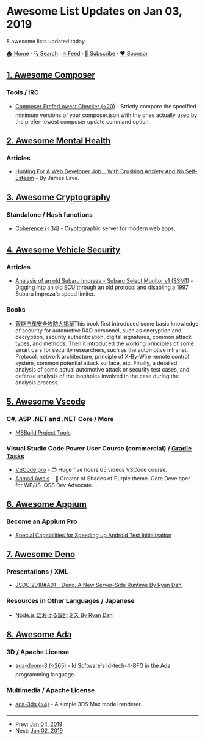 # Awesome List Updates on Jan 03, 2019

8 awesome lists updated today.

[🏠 Home](/README.md) · [🔍 Search](https://www.trackawesomelist.com/search/) · [🔥 Feed](https://www.trackawesomelist.com/rss.xml) · [📮 Subscribe](https://trackawesomelist.us17.list-manage.com/subscribe?u=d2f0117aa829c83a63ec63c2f&id=36a103854c) · [❤️  Sponsor](https://github.com/sponsors/theowenyoung)



## [1. Awesome Composer](/content/jakoch/awesome-composer/README.md)

### Tools / IRC

*   [Composer PreferLowest Checker (⭐20)](https://github.com/dereuromark/composer-prefer-lowest) - Strictly compare the specified minimum versions of your composer.json with the ones actually used by the prefer-lowest composer update command option.

## [2. Awesome Mental Health](/content/dreamingechoes/awesome-mental-health/README.md)

### Articles

*   [Hunting For A Web Developer Job... With Crushing Anxiety And No Self-Esteem](https://medium.com/@jameslave/hunting-for-a-web-developer-job-with-crushing-anxiety-and-no-self-esteem-3aa64d67a0a4) - By James Lave.

## [3. Awesome Cryptography](/content/sobolevn/awesome-cryptography/README.md)

### Standalone / Hash functions

*   [Coherence (⭐34)](https://github.com/liesware/coherence/) - Cryptographic server for modern web apps.

## [4. Awesome Vehicle Security](/content/jaredthecoder/awesome-vehicle-security/README.md)

### Articles

*   [Analysis of an old Subaru Impreza - Subaru Select Monitor v1 (SSM1)](https://p1kachu.pluggi.fr/project/automotive/2018/12/28/subaru-ssm1/) - Digging into an old ECU through an old protocol and disabling a 1997 Subaru Impreza's speed limiter.

### Books

*   [智能汽车安全攻防大揭秘](https://www.amazon.cn/dp/B075QZXY7W)This book first introduced some basic knowledge of security for automotive R\&D personnel, such as encryption and decryption, security authentication, digital signatures, common attack types, and methods. Then it introduced the working principles of some smart cars for security researchers, such as the automotive intranet. Protocol, network architecture, principle of X-By-Wire remote control system, common potential attack surface, etc. Finally, a detailed analysis of some actual automotive attack or security test cases, and defense analysis of the loopholes involved in the case during the analysis process.

## [5. Awesome Vscode](/content/viatsko/awesome-vscode/README.md)

### C#, ASP .NET and .NET Core / More

*   [MSBuild Project Tools](https://marketplace.visualstudio.com/items?itemName=tintoy.msbuild-project-tools)

### Visual Studio Code Power User Course (commercial) / [Gradle Tasks](https://marketplace.visualstudio.com/items?itemName=richardwillis.vscode-gradle)

*   [VSCode.pro](https://vscode.pro/) - 📺 Huge five hours 65 videos VSCode course.
*   [Ahmad Awais](https://twitter.com/MrAhmadAwais/) - 🙌 Creator of Shades of Purple theme. Core Developer for WP/JS. OSS Dev Advocate.

## [6. Awesome Appium](/content/SrinivasanTarget/awesome-appium/README.md)

### Become an Appium Pro

*   [Special Capabilities for Speeding up Android Test Initialization](https://appiumpro.com/editions/50)

## [7. Awesome Deno](/content/denolib/awesome-deno/README.md)

### Presentations / XML

*   [JSDC 2018#A01 - Deno, A New Server-Side Runtime By Ryan Dahl](https://www.youtube.com/watch?v=FlTG0UXRAkE)

### Resources in Other Languages / Japanese

*   [Node.js における設計ミス By Ryan Dahl](https://yosuke-furukawa.hatenablog.com/entry/2018/06/07/080335)

## [8. Awesome Ada](/content/ohenley/awesome-ada/README.md)

### 3D / Apache License

*   [ada-doom-3 (⭐265)](https://github.com/AdaDoom3/AdaDoom3) - Id Software's Id-tech-4-BFG in the Ada programming language.

### Multimedia / Apache License

*   [ada-3ds (⭐4)](https://github.com/AdaDoom3/Ada3DS) - A simple 3DS Max model renderer.

---

- Prev: [Jan 04, 2019](/content/2019/01/04/README.md)
- Next: [Jan 02, 2019](/content/2019/01/02/README.md)